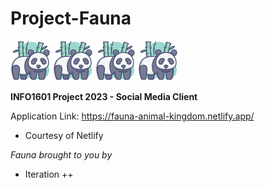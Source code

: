 # Project-Fauna  
![fauna_logo](favicon.png) ![fauna_logo](favicon.png) ![fauna_logo](favicon.png) ![fauna_logo](favicon.png)

**INFO1601 Project 2023 - Social Media Client**

Application Link: https://fauna-animal-kingdom.netlify.app/
- Courtesy of Netlify

_Fauna brought to you by_
- Iteration ++
